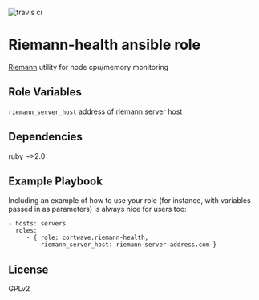 ![travis ci](https://travis-ci.org/cortwave/riemann-health.svg?branch=master)

Riemann-health ansible role
=========

[Riemann](http://riemann.io) utility for node cpu/memory monitoring

Role Variables
--------------

`riemann_server_host` address of riemann server host

Dependencies
----------------

ruby ~>2.0

Example Playbook
----------------

Including an example of how to use your role (for instance, with variables passed in as parameters) is always nice for users too:

    - hosts: servers
      roles:
         - { role: cortwave.riemann-health, 
             riemann_server_host: riemann-server-address.com }

License
-------

GPLv2
